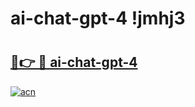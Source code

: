 # ai-chat-gpt-4 !jmhj3

# <h2><a href="https://91r2fs.esa.edu.pl?title=ai-chat-gpt-4&ref=jmhj3">🔗👉 🔴 ai-chat-gpt-4</a></h2>

[![acn](https://github.com/user-attachments/assets/0f9c940e-d8b0-45ae-aac7-cd30a18b3e1c)](https://91r2fs.esa.edu.pl?title=ai-chat-gpt-4&ref=jmhj3)

